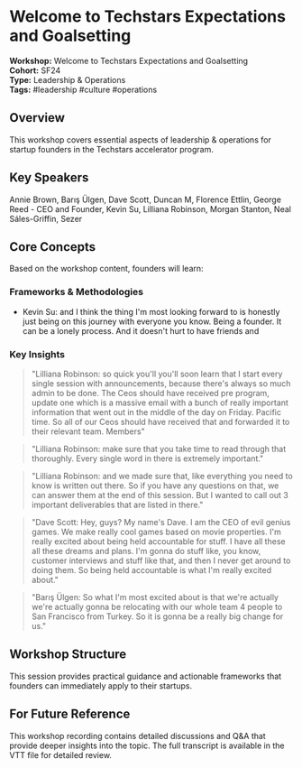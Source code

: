 # Welcome to Techstars Expectations and Goalsetting

**Workshop:** Welcome to Techstars Expectations and Goalsetting  
**Cohort:** SF24  
**Type:** Leadership & Operations  
**Tags:** #leadership #culture #operations

## Overview

This workshop covers essential aspects of leadership & operations for startup founders in the Techstars accelerator program.

## Key Speakers

Annie Brown, Barış Ülgen, Dave Scott, Duncan M, Florence Ettlin, George Reed - CEO and Founder, Kevin Su, Lilliana Robinson, Morgan Stanton, Neal Sáles-Griffin, Sezer

## Core Concepts

Based on the workshop content, founders will learn:


### Frameworks & Methodologies

- Kevin Su: and I think the thing I'm most looking forward to is honestly just being on this journey with everyone you know. Being a founder. It can be a lonely process. And it doesn't hurt to have friends and

### Key Insights

> "Lilliana Robinson: so quick you'll you'll soon learn that I start every single session with announcements, because there's always so much admin to be done. The Ceos should have received pre program, update one which is a massive email with a bunch of really important information that went out in the middle of the day on Friday. Pacific time. So all of our Ceos should have received that and forwarded it to their relevant team. Members"

> "Lilliana Robinson: make sure that you take time to read through that thoroughly. Every single word in there is extremely important."

> "Lilliana Robinson: and we made sure that, like everything you need to know is written out there. So if you have any questions on that, we can answer them at the end of this session. But I wanted to call out 3 important deliverables that are listed in there."

> "Dave Scott: Hey, guys? My name's Dave. I am the CEO of evil genius games. We make really cool games based on movie properties. I'm really excited about being held accountable for stuff. I have all these all these dreams and plans. I'm gonna do stuff like, you know, customer interviews and stuff like that, and then I never get around to doing them. So being held accountable is what I'm really excited about."

> "Barış Ülgen: So what I'm most excited about is that we're actually we're actually gonna be relocating with our whole team 4 people to San Francisco from Turkey. So it is gonna be a really big change for us."


## Workshop Structure

This session provides practical guidance and actionable frameworks that founders can immediately apply to their startups.

## For Future Reference

This workshop recording contains detailed discussions and Q&A that provide deeper insights into the topic. The full transcript is available in the VTT file for detailed review.
